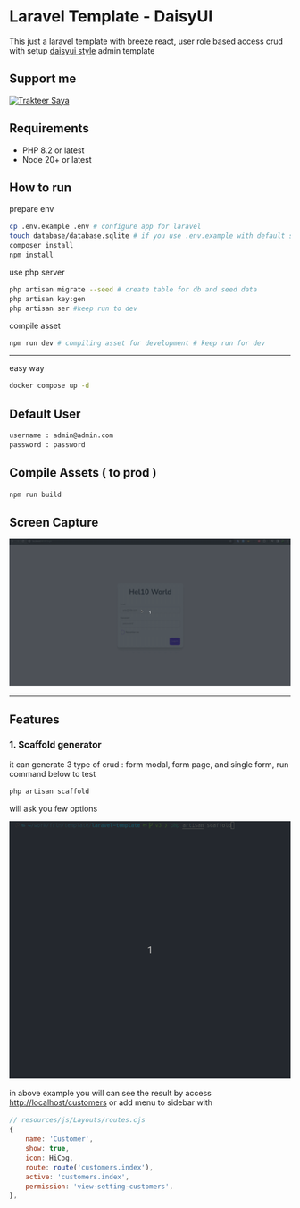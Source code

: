# Laravel Template - DaisyUI

This just a laravel template with breeze react, user role based access crud with setup <a href="https://daisyui.com?ref=github.com/ajikamaludin" target="_blank">daisyui style</a> admin template

## Support me

<a href="https://trakteer.id/ajikamaludin" target="_blank"><img id="wse-buttons-preview" src="https://cdn.trakteer.id/images/embed/trbtn-blue-2.png" height="40" style="border:0px;height:40px;" alt="Trakteer Saya"></a>

## Requirements

-   PHP 8.2 or latest
-   Node 20+ or latest

## How to run

prepare env

```bash
cp .env.example .env # configure app for laravel
touch database/database.sqlite # if you use .env.example with default sqlite database
composer install
npm install
```

use php server

```bash
php artisan migrate --seed # create table for db and seed data
php artisan key:gen
php artisan ser #keep run to dev
```

compile asset

```bash
npm run dev # compiling asset for development # keep run for dev
```

<hr/>

easy way

```bash
docker compose up -d
```

## Default User

```bash
username : admin@admin.com
password : password
```

## Compile Assets ( to prod )

```bash
npm run build
```

## Screen Capture

![](screenshot_v3.gif?raw=true)

<hr/>

## Features

### 1. Scaffold generator

it can generate 3 type of crud : form modal, form page, and single form, run command below to test

```bash
php artisan scaffold
```

will ask you few options

![](screenshot_generator.gif?raw=true)

in above example you will can see the result by access [http://localhost/customers](http://localhost/customers) or add menu to sidebar with

```js
// resources/js/Layouts/routes.cjs
{
    name: 'Customer',
    show: true,
    icon: HiCog,
    route: route('customers.index'),
    active: 'customers.index',
    permission: 'view-setting-customers',
},
```
